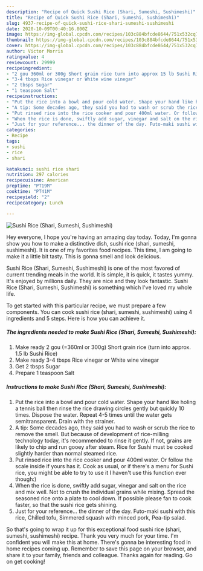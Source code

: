 ```yaml
---
description: "Recipe of Quick Sushi Rice (Shari, Sumeshi, Sushimeshi)"
title: "Recipe of Quick Sushi Rice (Shari, Sumeshi, Sushimeshi)"
slug: 4937-recipe-of-quick-sushi-rice-shari-sumeshi-sushimeshi
date: 2020-10-09T00:40:16.800Z
image: https://img-global.cpcdn.com/recipes/103c884bfcde8644/751x532cq70/sushi-rice-shari-sumeshi-sushimeshi-recipe-main-photo.jpg
thumbnail: https://img-global.cpcdn.com/recipes/103c884bfcde8644/751x532cq70/sushi-rice-shari-sumeshi-sushimeshi-recipe-main-photo.jpg
cover: https://img-global.cpcdn.com/recipes/103c884bfcde8644/751x532cq70/sushi-rice-shari-sumeshi-sushimeshi-recipe-main-photo.jpg
author: Victor Morris
ratingvalue: 4
reviewcount: 29999
recipeingredient:
- "2 gou 360ml or 300g Short grain rice turn into approx 15 lb Sushi Rice"
- "3-4 tbsps Rice vinegar or White wine vinegar"
- "2 tbsps Sugar"
- "1 teaspoon Salt"
recipeinstructions:
- "Put the rice into a bowl and pour cold water. Shape your hand like holing a tennis ball then rinse the rice drawing circles gently but quickly 10 times. Dispose the water. Repeat 4-5 times until the water gets semitransparent. Drain with the strainer."
- "A tip: Some decades ago, they said you had to wash or scrub the rice to remove the smell. But because of development of rice-milling technology today, it&#39;s recommended to rinse it gently. If not, grains are likely to chip and run gooey after steam. Rice for Sushi must be cooked slightly harder than normal steamed rice."
- "Put rinsed rice into the rice cooker and pour 400ml water. Or follow the scale inside if yours has it. Cook as usual, or if there&#39;s a menu for Sushi rice, you might be able to try to use it I haven&#39;t use this function ever though:)"
- "When the rice is done, swiftly add sugar, vinegar and salt on the rice and mix well. Not to crush the individual grains while mixing. Spread the seasoned rice onto a plate to cool down. If possible please fan to cook faster, so that the sushi rice gets shining."
- "Just for your reference... the dinner of the day. Futo-maki sushi with this rice, Chilled tofu, Simmered squash with minced pork, Pea-tip salad."
categories:
- Recipe
tags:
- sushi
- rice
- shari

katakunci: sushi rice shari 
nutrition: 297 calories
recipecuisine: American
preptime: "PT19M"
cooktime: "PT41M"
recipeyield: "2"
recipecategory: Lunch

---
```



![Sushi Rice (Shari, Sumeshi, Sushimeshi)](https://img-global.cpcdn.com/recipes/103c884bfcde8644/751x532cq70/sushi-rice-shari-sumeshi-sushimeshi-recipe-main-photo.jpg)

Hey everyone, I hope you're having an amazing day today. Today, I'm gonna show you how to make a distinctive dish, sushi rice (shari, sumeshi, sushimeshi). It is one of my favorites food recipes. This time, I am going to make it a little bit tasty. This is gonna smell and look delicious.



Sushi Rice (Shari, Sumeshi, Sushimeshi) is one of the most favored of current trending meals in the world. It is simple, it is quick, it tastes yummy. It's enjoyed by millions daily. They are nice and they look fantastic. Sushi Rice (Shari, Sumeshi, Sushimeshi) is something which I've loved my whole life.


To get started with this particular recipe, we must prepare a few components. You can cook sushi rice (shari, sumeshi, sushimeshi) using 4 ingredients and 5 steps. Here is how you can achieve it.

<!--inarticleads1-->

##### The ingredients needed to make Sushi Rice (Shari, Sumeshi, Sushimeshi):

1. Make ready 2 gou (=360ml or 300g) Short grain rice (turn into approx. 1.5 lb Sushi Rice)
1. Make ready 3-4 tbsps Rice vinegar or White wine vinegar
1. Get 2 tbsps Sugar
1. Prepare 1 teaspoon Salt




<!--inarticleads2-->

##### Instructions to make Sushi Rice (Shari, Sumeshi, Sushimeshi):

1. Put the rice into a bowl and pour cold water. Shape your hand like holing a tennis ball then rinse the rice drawing circles gently but quickly 10 times. Dispose the water. Repeat 4-5 times until the water gets semitransparent. Drain with the strainer.
1. A tip: Some decades ago, they said you had to wash or scrub the rice to remove the smell. But because of development of rice-milling technology today, it&#39;s recommended to rinse it gently. If not, grains are likely to chip and run gooey after steam. Rice for Sushi must be cooked slightly harder than normal steamed rice.
1. Put rinsed rice into the rice cooker and pour 400ml water. Or follow the scale inside if yours has it. Cook as usual, or if there&#39;s a menu for Sushi rice, you might be able to try to use it I haven&#39;t use this function ever though:)
1. When the rice is done, swiftly add sugar, vinegar and salt on the rice and mix well. Not to crush the individual grains while mixing. Spread the seasoned rice onto a plate to cool down. If possible please fan to cook faster, so that the sushi rice gets shining.
1. Just for your reference... the dinner of the day. Futo-maki sushi with this rice, Chilled tofu, Simmered squash with minced pork, Pea-tip salad.




So that's going to wrap it up for this exceptional food sushi rice (shari, sumeshi, sushimeshi) recipe. Thank you very much for your time. I'm confident you will make this at home. There's gonna be interesting food in home recipes coming up. Remember to save this page on your browser, and share it to your family, friends and colleague. Thanks again for reading. Go on get cooking!
